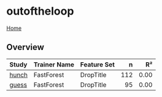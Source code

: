 # outoftheloop

[Home](../index.md)

## Overview

|Study|Trainer Name|Feature Set|n|R²|
|:---|:---|:---|---:|---:|
|[hunch](outoftheloop_hunch.md)|FastForest|DropTitle|112|0.00|
|[guess](outoftheloop_guess.md)|FastForest|DropTitle|95|0.00|

